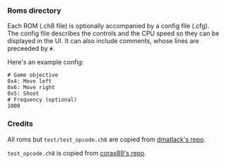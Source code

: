 ### Roms directory

Each ROM (.ch8 file) is optionally accompanied by a config file (.cfg).  
The config file describes the controls and the CPU speed so they can be
displayed in the UI. It can also include comments, whose lines are preceeded by `#`.  

Here's an example config:
```
# Game objective
0x4: Move left
0x6: Move right
0x5: Shoot
# Frequency (optional)
1000
```

### Credits

All roms but `test/test_opcode.ch8` are copied from [dmatlack's repo](https://github.com/dmatlack/chip8/tree/master/roms/games).

`test_opcode.ch8` is copied from [corax89's repo](https://github.com/corax89/chip8-test-rom/tree/master).
